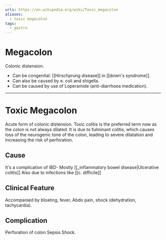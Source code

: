```yaml
---
urls: https://en.wikipedia.org/wiki/Toxic_megacolon
aliases:
  - toxic megacolon
tags:
  - gastro
---
```

# Megacolon
Colonic distension.
- Can be congenital: [[Hirschprung disease]] in [[down's syndrome]]. 
- Can also be caused by e. coli and shigella. 
- Can be caused by use of Loperamide (anti-diarrhoea medication). 

---
# Toxic Megacolon
Acute form of colonic distension. Toxic colitis is the preferred term now as the colon is not always dilated. It is due to fulminant colitis, which causes loss of the neurogenic tone of the colon, leading to severe dilatation and increasing the risk of perforation.
## Cause
It's a complication of IBD- Mostly [[_inflammatory bowel disease|Ulcerative colitis]]
Also due to infections like [[c. difficile]]
## Clinical Feature
Accompanied by bloating, fever, Abdo pain, shock (dehydration, tachycardia). 
## Complication
Perforation of colon
Sepsis
Shock. 